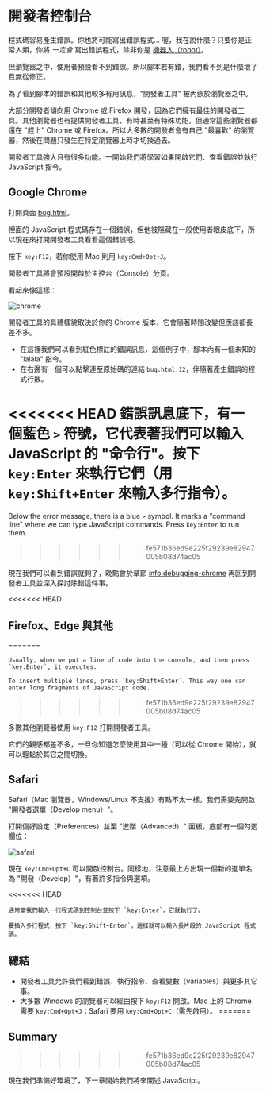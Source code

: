 # 開發者控制台

程式碼容易產生錯誤。你也將可能寫出錯誤程式... 喔，我在說什麼？只要你是正常人類，你將 *一定會* 寫出錯誤程式，除非你是 [機器人（robot）](https://en.wikipedia.org/wiki/Bender_(Futurama))。

但瀏覽器之中，使用者預設看不到錯誤。所以腳本若有錯，我們看不到是什麼壞了且無從修正。

為了看到腳本的錯誤和其他較多有用訊息，"開發者工具" 被內嵌於瀏覽器之中。

大部分開發者傾向用 Chrome 或 Firefox 開發，因為它們擁有最佳的開發者工具。其他瀏覽器也有提供開發者工具，有時甚至有特殊功能，但通常這些瀏覽器都還在 "趕上" Chrome 或 Firefox。所以大多數的開發者會有自己 "最喜歡" 的瀏覽器，然後在問題只發生在特定瀏覽器上時才切換過去。

開發者工具強大且有很多功能。一開始我們將學習如果開啟它們、查看錯誤並執行 JavaScript 指令。

## Google Chrome

打開頁面 [bug.html](bug.html)。

裡面的 JavaScript 程式碼存在一個錯誤，但他被隱藏在一般使用者眼皮底下，所以現在來打開開發者工具看看這個錯誤吧。

按下 `key:F12`，若你使用 Mac 則用 `key:Cmd+Opt+J`。

開發者工具將會預設開啟於主控台（Console）分頁。

看起來像這樣：

![chrome](chrome.png)

開發者工具的具體樣貌取決於你的 Chrome 版本，它會隨著時間改變但應該都長差不多。

- 在這裡我們可以看到紅色標註的錯誤訊息，這個例子中，腳本內有一個未知的 "lalala" 指令。
- 在右邊有一個可以點擊連至原始碼的連結 `bug.html:12`，伴隨著產生錯誤的程式行數。

<<<<<<< HEAD
錯誤訊息底下，有一個藍色 `>` 符號，它代表著我們可以輸入 JavaScript 的 "命令行"。按下 `key:Enter` 來執行它們（用 `key:Shift+Enter` 來輸入多行指令）。
=======
Below the error message, there is a blue `>` symbol. It marks a "command line" where we can type JavaScript commands. Press `key:Enter` to run them.
>>>>>>> fe571b36ed9e225f29239e82947005b08d74ac05

現在我們可以看到錯誤就夠了，晚點會於章節 <info:debugging-chrome> 再回到開發者工具並深入探討除錯這件事。

<<<<<<< HEAD
## Firefox、Edge 與其他
=======
```smart header="Multi-line input"
Usually, when we put a line of code into the console, and then press `key:Enter`, it executes.

To insert multiple lines, press `key:Shift+Enter`. This way one can enter long fragments of JavaScript code.
```
>>>>>>> fe571b36ed9e225f29239e82947005b08d74ac05

多數其他瀏覽器使用 `key:F12` 打開開發者工具。

它們的觀感都差不多，一旦你知道怎麼使用其中一種（可以從 Chrome 開始），就可以輕鬆於其它之間切換。

## Safari

Safari（Mac 瀏覽器，Windows/Linux 不支援）有點不太一樣，我們需要先開啟 "開發者選單（Develop menu）"。

打開偏好設定（Preferences）並至 "進階（Advanced）" 面板，底部有一個勾選欄位：

![safari](safari.png)

現在 `key:Cmd+Opt+C` 可以開啟控制台。同樣地，注意最上方出現一個新的選單名為 "開發（Develop）"，有著許多指令與選項。

<<<<<<< HEAD
```smart header="輸入多行"
通常當我們輸入一行程式碼到控制台並按下 `key:Enter`，它就執行了。

要插入多行程式，按下 `key:Shift+Enter`，這樣就可以輸入長片段的 JavaScript 程式碼。
```

## 總結

- 開發者工具允許我們看到錯誤、執行指令、查看變數（variables）與更多其它事。
- 大多數 Windows 的瀏覽器可以經由按下 `key:F12` 開啟。Mac 上的 Chrome 需要 `key:Cmd+Opt+J`；Safari 要用 `key:Cmd+Opt+C`（需先啟用）。
=======
## Summary
>>>>>>> fe571b36ed9e225f29239e82947005b08d74ac05

現在我們準備好環境了，下一章開始我們將來闡述 JavaScript。

